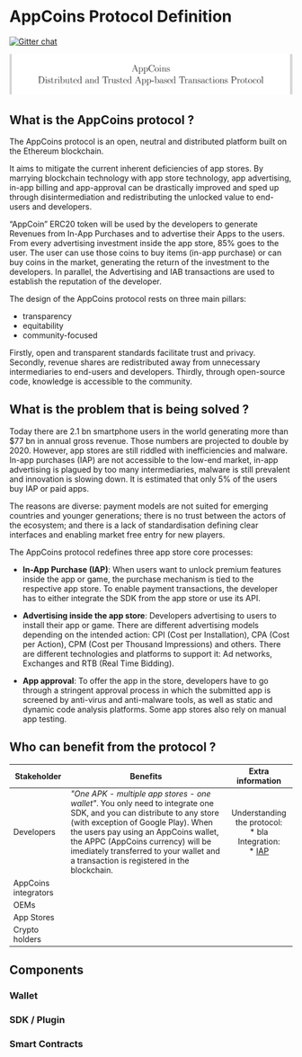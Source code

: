 # AppCoins Protocol Definition

[![Gitter chat](https://badges.gitter.im/gitterHQ/gitter.png)](https://gitter.im/AppCoinsProject/Lobby)

![AppCoins Protocol - Distributed and Trusted App-based Transactions Protocol ](images/coverProtocol.png)

## What is the AppCoins protocol ? 

The AppCoins protocol is an open, neutral and distributed platform built on the Ethereum blockchain. 

It aims to mitigate the current inherent deficiencies of app stores. By marrying blockchain technology with app store technology, app advertising, in-app billing and app-approval can be drastically improved and sped up through disintermediation and redistributing the unlocked value to end-users and developers. 

“AppCoin” ERC20 token will be used by the developers to generate Revenues from In-App Purchases and to advertise their Apps to the users. From every advertising investment inside the app store, 85% goes to the user. The user can use those coins to buy items (in-app purchase) or can buy coins in the market, generating the return of the investment to the developers. In parallel, the Advertising and IAB transactions are used to establish the reputation of the developer.

The design of the AppCoins protocol rests on three main pillars: 

<ul class="simplelist">

<li> transparency </li> 

<li> equitability</li>

<li> community-focused</li>
</ul>

Firstly, open and transparent standards facilitate trust and privacy. Secondly, revenue shares are redistributed away from unnecessary intermediaries to end-users and developers. Thirdly, through open-source code, knowledge is accessible to the community.

## What is the problem that is being solved ? 


Today there are 2.1 bn smartphone users in the world generating more than \$77 bn in annual gross revenue. Those numbers are projected to double by 2020. However, app stores are still riddled with inefficiencies and malware. In-app purchases (IAP) are not accessible to the low-end market, in-app advertising is plagued by too many intermediaries, malware is still prevalent and innovation is slowing down. It is estimated that only 5\% of the users buy IAP or paid apps.

The reasons are diverse: payment models are not suited for emerging countries and younger generations; there is no trust between the actors of the ecosystem; and there is a lack of standardisation defining clear interfaces and enabling market free entry for new players.

The AppCoins protocol redefines three app store core processes:


* **In-App Purchase (IAP)**: When users want to unlock premium features inside the app or game, the purchase mechanism is tied to the respective app store. To enable payment transactions, the developer has to either integrate the SDK from the app store or use its API. </li>

* **Advertising inside the app store**: Developers advertising to users to install their app or game. There are different advertising models depending on the intended action: CPI (Cost per Installation), CPA (Cost per Action), CPM (Cost per Thousand Impressions) and others. There are different technologies and platforms to support it: Ad networks, Exchanges and RTB (Real Time Bidding).

* **App approval**: To offer the app in the store, developers have to go through a stringent approval process in which the submitted app is screened by anti-virus and anti-malware tools, as well as static and dynamic code analysis platforms. Some app stores also rely on manual app testing.

## Who can benefit from the protocol ? 

| Stakeholder | Benefits | Extra information |
|-------|------|:------:|
| Developers | *"One APK - multiple app stores - one wallet"*. You only need to integrate one SDK, and you can distribute to any store (with exception of Google Play). When the users pay using an AppCoins wallet, the APPC (AppCoins currency) will be imediately transferred to your wallet and a transaction is registered in the blockchain. | Understanding the protocol: <br/> * bla <br/> Integration: <br/> * [IAP](https://github.com/AppStoreFoundation/docs/wiki/In-App-Purchases) |
| AppCoins integrators|  ||
| OEMs |  ||
| App Stores |  ||
| Crypto holders |  ||

## Components

### Wallet

### SDK / Plugin

### Smart Contracts





